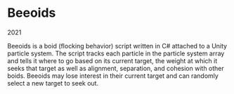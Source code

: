# Beeoids
2021

Beeoids is a boid (flocking behavior) script written in C# attached to a Unity particle system. The script tracks each particle in the particle system array and tells it where to go based on its current target, the weight at which it seeks that target as well as alignment, separation, and cohesion with other boids. Beeoids may lose interest in their current target and can randomly select a new target to seek out.
